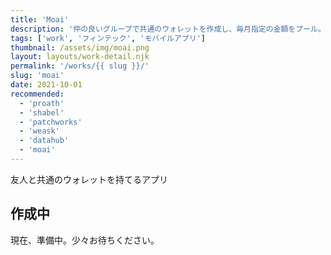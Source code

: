 ```yaml
---
title: 'Moai'
description: '仲の良いグループで共通のウォレットを作成し、毎月指定の金額をプール。決済に利用できます。'
tags: ['work', 'フィンテック', 'モバイルアプリ']
thumbnail: /assets/img/moai.png
layout: layouts/work-detail.njk
permalink: '/works/{{ slug }}/'
slug: 'moai'
date: 2021-10-01
recommended:
  - 'proath'
  - 'shabel'
  - 'patchworks'
  - 'weask'
  - 'datahub'
  - 'moai'
---
```


友人と共通のウォレットを持てるアプリ

## 作成中

現在、準備中。少々お待ちください。
